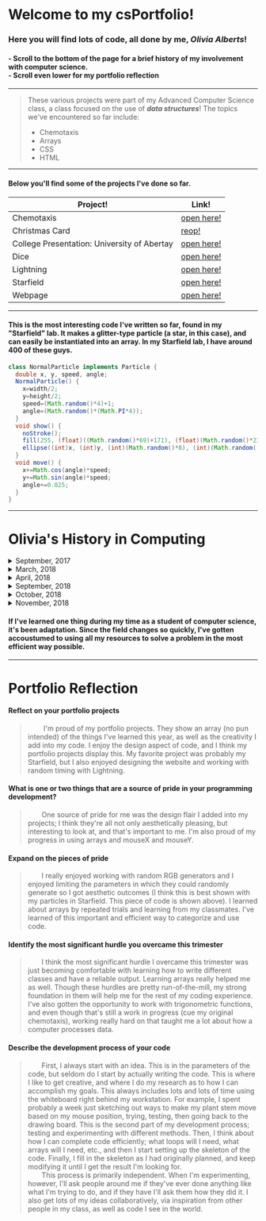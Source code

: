 # Welcome to my csPortfolio!
### Here you will find lots of code, all done by me, **_Olivia Alberts_**!
#### - Scroll to the bottom of the page for a brief history of my involvement with computer science.<br> - Scroll even lower for my portfolio reflection
___
> These various projects were part of my Advanced Computer Science class, a class focused on the use of **_data structures_**! The topics we've encountered so far include:
> - Chemotaxis
> - Arrays
> - CSS
> - HTML
>
___
#### Below you'll find some of the projects I've done so far.
Project! | Link!
---|---
Chemotaxis | [open here!](https://albertsofc.github.io/chemotaxis/index.html)
Christmas Card | [reop!](https://github.com/SamEriksenSchultz/ACS-Holiday-Card/tree/master)
 College Presentation: University of Abertay | [open here!](https://albertsofc.github.io/starfield5/college.html)
 Dice | [open here!](https://albertsofc.github.io/dice3/)
 Lightning | [open here!](https://albertsofc.github.io/lightning2/)
 Starfield | [open here!](https://albertsofc.github.io/starfield5/)
 Webpage | [open here!](https://albertsofc.github.io/dogPage/dogPage3//)

 


___

#### This is the most interesting code I've written so far, found in my "Starfield" lab. It makes a glitter-type particle (a star, in this case), and can easily be instantiated into an array. In my Starfield lab, I have around 400 of these guys.
```Java
class NormalParticle implements Particle {
  double x, y, speed, angle;
  NormalParticle() {
    x=width/2;
    y=height/2;
    speed=(Math.random()*4)+1;
    angle=(Math.random()*(Math.PI*4));
  }
  void show() {
    noStroke();
    fill(255, (float)((Math.random()*69)+171), (float)(Math.random()*230));
    ellipse((int)x, (int)y, (int)(Math.random()*8), (int)(Math.random()*8));
  }
  void move() {
    x+=Math.cos(angle)*speed;
    y+=Math.sin(angle)*speed;
    angle+=0.025;
  }
}
```
___
# Olivia's History in Computing
<details>
  <summary>September, 2017</summary>
  &nbsp;&nbsp;&nbsp;&nbsp;&nbsp;&nbsp;&nbsp;I started my first comp sci course, AP Computer Science, at Rosemount High School. Through this course I learned the basics of Java.
  <br>
   </details>

<details>
  <summary>March, 2018</summary>
  &nbsp;&nbsp;&nbsp;&nbsp;&nbsp;&nbsp;&nbsp;I started working as an instructor at the Community Ed organization Girls Who Code!<br>
  &nbsp;&nbsp;&nbsp;&nbsp;&nbsp;&nbsp;&nbsp;Here, I work with elementary school aged girls to help inspire a love of coding within them, as well as help them to become comfortable with Java logic.
  <br>
  </details>
  
<details>
  <summary>April, 2018</summary>
  &nbsp;&nbsp;&nbsp;&nbsp;&nbsp;&nbsp;&nbsp;Awarded "Certificate of Distinction" by the National Center of Women in Technology's Aspirations in Computing program.
  <br>
   </details>
 <details>
  <summary>September, 2018</summary>
 
  &nbsp;&nbsp;&nbsp;&nbsp;&nbsp;&nbsp;&nbsp;Started Advanced Computer Science, a dual-enrollment program through a local community college. In this course I was introduced to CSS, JavaScript, and HTML, and expanded on my knowledge of Java.
  <br>
   </details>
 <details>
  <summary>October, 2018</summary>
 
  &nbsp;&nbsp;&nbsp;&nbsp;&nbsp;&nbsp;&nbsp;Started my second term of Coding for Girls!
  <br>
   </details>
 <details>
  <summary>November, 2018</summary>
  
  &nbsp;&nbsp;&nbsp;&nbsp;&nbsp;&nbsp;&nbsp;Started this year's Hack Club as a Leader. Took initiative to reach out to all math classes, not just computer science classes, to encourage students who haven't had experience with coding to come and see if they like it! Presented to coputer science classes as well. Every week, I spend an hour with these new coders, engaging them in the excitement of code! 
  <br>
   </details>
   
  #### If I've learned one thing during my time as a student of computer science, it's been adaptation. Since the field changes so quickly, I've gotten accoustumed to using all my resources to solve a problem in the most efficient way possible.
  
  ___
  
 # Portfolio Reflection
 #### Reflect on your portfolio projects
 >&nbsp;&nbsp;&nbsp;&nbsp;&nbsp;&nbsp;&nbsp; I'm proud of my portfolio projects. They show an array (no pun intended) of the things I've learned this year, as well as the creativity I add into my code. I enjoy the design aspect of code, and I think my portfolio projects display this. My favorite project was probably my Starfield, but I also enjoyed designing the website and working with random timing with Lightning.
#### What is one or two things that are a source of pride in your programming development?
 >&nbsp;&nbsp;&nbsp;&nbsp;&nbsp;&nbsp;&nbsp;One source of pride for me was the design flair I added into my projects; I think they're all not only aesthetically pleasing, but interesting to look at, and that's important to me. I'm also proud of my progress in using arrays and mouseX and mouseY.
#### Expand on the pieces of pride
 >&nbsp;&nbsp;&nbsp;&nbsp;&nbsp;&nbsp;&nbsp;I really enjoyed working with random RGB generators and I enjoyed limiting the parameters in which they could randomly generate so I got aesthetic outcomes (I think this is best shown with my particles in Starfield. This piece of code is shown above). I learned about arrays by repeated trials and learning from my classmates. I've learned of this important and efficient way to categorize and use code.
#### Identify the most significant hurdle you overcame this trimester
 >&nbsp;&nbsp;&nbsp;&nbsp;&nbsp;&nbsp;&nbsp;I think the most significant hurdle I overcame this trimester was just becoming comfortable with learning how to write different classes and have a reliable output. Learning arrays really helped me as well. Though these hurdles are pretty run-of-the-mill, my strong foundation in them will help me for the rest of my coding experience. I've also gotten the opportunity to work with trigonometric functions, and even though that's still a work in progress (cue my original chemotaxis), working really hard on that taught me a lot about how a computer processes data.
 #### Describe the development process of your code
>&nbsp;&nbsp;&nbsp;&nbsp;&nbsp;&nbsp;&nbsp;First, I always start with an idea. This is in the parameters of the code, but seldom do I start by actually writing the code. This is where I like to get creative, and where I do my research as to how I can accomplish my goals. This always includes lots and lots of time using the whiteboard right behind my workstation. For example, I spent probably a week just sketching out ways to make my plant stem move based on my mouse position, trying, testing, then going back to the drawing board. This is the second part of my development process; testing and experimenting with different methods. Then, I think about how I can complete code efficiently; what loops will I need, what arrays will I need, etc., and then I start setting up the skeleton of the code. Finally, I fill in the skeleton as I had originally planned, and keep modifying it until I get the result I'm looking for.<br>
>&nbsp;&nbsp;&nbsp;&nbsp;&nbsp;&nbsp;&nbsp;This process is primarily independent. When I'm experimenting, however, I'll ask people around me if they've ever done anything like what I'm trying to do, and if they have I'll ask them how they did it. I also get lots of my ideas collaboratively, via inspiration from other people in my class, as well as code I see in the world.
